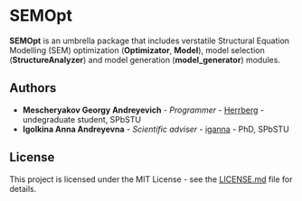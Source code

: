 # SEMOpt

**SEMOpt** is an umbrella package that includes verstatile Structural Equation Modelling (SEM) optimization (**Optimizator**, **Model**), model selection (**StructureAnalyzer**) and model generation (**model_generator**) modules.

## Authors

* **Mescheryakov Georgy Andreyevich** - *Programmer* - [Herrberg](https://bitbucket.org/herrberg) - undegraduate student, SPbSTU
* **Igolkina Anna Andreyevna** - *Scientific adviser* - [iganna](https://github.com/iganna) - PhD, SPbSTU

## License

This project is licensed under the MIT License - see the [LICENSE.md](LICENSE.md) file for details.